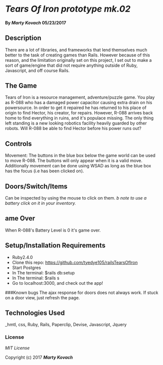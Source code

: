 # _Tears Of Iron prototype mk.02_

#### By *Marty Kovach* 05/23/2017


## Description
 There are a lot of libraries, and frameworks that lend themselves much better to the task of creating games than Rails. However because of this reason, and the limitation originally set on this project, I set out to make a sort of game/engine that did not require anything outside of Ruby, Javascript, and off course Rails.
## The Game
 Tears of Iron is a resource management, adventure/puzzle game.  You play as R-088 who has a damaged power capacitor causing extra drain on his powersource.  In order to get it repaired he has returned to his place of origin to find Hector, his creator, for repairs.  However, R-088 arrives back home to find everything in ruins, and it's populace missing. The only thing left standing is a new looking robotics facility heavily guarded by other robots. Will R-088 be able to find Hector before his power runs out?
## Controls
  Movement: The buttons in the blue box below the game world can be used to move R-088. The buttons will only appear when it is a valid move. Additionally movement can be done using WSAD as long as the blue box has the focus (i.e has been clicked on).

## Doors/Switch/Items
 Can be inspected by using the mouse to click on them. _b note to use a battery click on it in your inventory._

## ame Over
 When R-088's Battery Level is 0 it's game over.





## Setup/Installation Requirements
* Ruby2.4.0
* Clone this repo: https://github.com/tyedye105/railsTearsOfIron
* Start Postgres
* In The terminal: $rails db:setup
* In The terminal: $rails s
* Go to localhost:3000, and check out the app!

###Known bugs
  The ajax response for doors does not always work. If stuck on a door view, just refresh the page.

## Technologies Used

_hmtl, css, Ruby, Rails, Paperclip, Devise, Javascript, Jquery

### License

*MIT License*

Copyright (c) 2017 **_Marty Kovach_**
